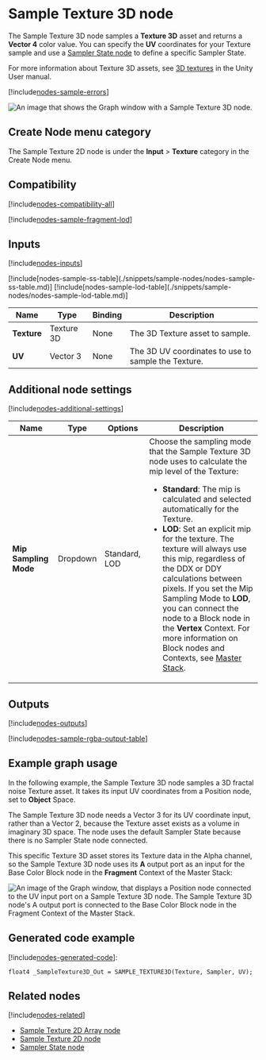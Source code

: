 # Sample Texture 3D node

The Sample Texture 3D node samples a **Texture 3D** asset and returns a **Vector 4** color value. You can specify the **UV** coordinates for your Texture sample and use a [Sampler State node](Sampler-State-Node.md) to define a specific Sampler State.

For more information about Texture 3D assets, see [3D textures](https://docs.unity3d.com/Manual/class-Texture3D.html) in the Unity User manual.

[!include[nodes-sample-errors](./snippets/sample-nodes/nodes-sample-errors.md)]

![An image that shows the Graph window with a Sample Texture 3D node.](images/sg-sample-texture-3d-node.png)

## Create Node menu category

The Sample Texture 2D node is under the **Input** &gt; **Texture** category in the Create Node menu.

## Compatibility

[!include[nodes-compatibility-all](./snippets/nodes-compatibility-all.md)]

[!include[nodes-sample-fragment-lod](./snippets/sample-nodes/nodes-sample-fragment-lod.md)]

## Inputs

[!include[nodes-inputs](./snippets/nodes-inputs.md)]

<table>
<thead>
<tr>
<th><strong>Name</strong></th>
<th><strong>Type</strong></th>
<th><strong>Binding</strong></th>
<th><strong>Description</strong></th>
</tr>
</thead>
<tbody>
<tr>
<td><strong>Texture</strong></td>
<td>Texture 3D</td>
<td>None</td>
<td>The 3D Texture asset to sample.</td>
</tr>
<tr>
<td><strong>UV</strong></td>
<td>Vector 3</td>
<td>None</td>
<td>The 3D UV coordinates to use to sample the Texture.</td>
</tr>
[!include[nodes-sample-ss-table](./snippets/sample-nodes/nodes-sample-ss-table.md)]
[!include[nodes-sample-lod-table](./snippets/sample-nodes/nodes-sample-lod-table.md)]
</tbody>
</table>


## Additional node settings

[!include[nodes-additional-settings](./snippets/nodes-additional-settings.md)]

<table>
<thead>
<tr>
<th><strong>Name</strong></th>
<th><strong>Type</strong></th>
<th><strong>Options</strong></th>
<th><strong>Description</strong></th>
</tr>
</thead>
<tbody>
<tr>
<td><strong>Mip Sampling Mode</strong></td>
<td>Dropdown</td>
<td>Standard, LOD</td>
<td>Choose the sampling mode that the Sample Texture 3D node uses to calculate the mip level of the Texture:
<br/>
<ul>
<li><strong>Standard</strong>: The mip is calculated and selected automatically for the Texture.</li>
<li><strong>LOD</strong>: Set an explicit mip for the texture. The texture will always use this mip, regardless of the DDX or DDY calculations between pixels. If you set the Mip Sampling Mode to <strong>LOD</strong>, you can connect the node to a Block node in the <strong>Vertex</strong> Context. For more information on Block nodes and Contexts, see <a href="Master-Stack.md">Master Stack</a>.</li>
</ul>
</td>
</tr>
</tbody>
</table>

## Outputs

[!include[nodes-outputs](./snippets/nodes-outputs.md)]

[!include[nodes-sample-rgba-output-table](./snippets/sample-nodes/nodes-sample-rgba-output-table.md)]

## Example graph usage

In the following example, the Sample Texture 3D node samples a 3D fractal noise Texture asset. It takes its input UV coordinates from a Position node, set to **Object** Space.

The Sample Texture 3D node needs a Vector 3 for its UV coordinate input, rather than a Vector 2, because the Texture asset exists as a volume in imaginary 3D space. The node uses the default Sampler State because there is no Sampler State node connected.

This specific Texture 3D asset stores its Texture data in the Alpha channel, so the Sample Texture 3D node uses its **A** output port as an input for the Base Color Block node in the **Fragment** Context of the Master Stack:

![An image of the Graph window, that displays a Position node connected to the UV input port on a Sample Texture 3D node. The Sample Texture 3D node's A output port is connected to the Base Color Block node in the Fragment Context of the Master Stack.](images/sg-sample-texture-3d-node-example.png)

## Generated code example

[!include[nodes-generated-code](./snippets/nodes-generated-code.md)]:

```
float4 _SampleTexture3D_Out = SAMPLE_TEXTURE3D(Texture, Sampler, UV);
```

## Related nodes

[!include[nodes-related](./snippets/nodes-related.md)]

- [Sample Texture 2D Array node](Sample-Texture-2D-Array-Node.md)
- [Sample Texture 2D node](Sample-Texture-2D-Node.md)
- [Sampler State node](Sampler-State-Node.md)
